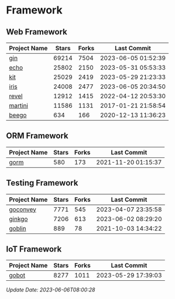 # Framework

## Web Framework
| Project Name | Stars | Forks | Last Commit |
| ------------ | ----- | ----- | ----------- |
| [gin](https://github.com/gin-gonic/gin) | 69214 | 7504 | 2023-06-05 01:52:39 |
| [echo](https://github.com/labstack/echo) | 25802 | 2150 | 2023-05-31 05:53:33 |
| [kit](https://github.com/go-kit/kit) | 25029 | 2419 | 2023-05-29 21:23:33 |
| [iris](https://github.com/kataras/iris) | 24008 | 2477 | 2023-06-05 20:34:50 |
| [revel](https://github.com/revel/revel) | 12912 | 1415 | 2022-04-12 20:53:30 |
| [martini](https://github.com/go-martini/martini) | 11586 | 1131 | 2017-01-21 21:58:54 |
| [beego](https://github.com/astaxie/beego) | 634 | 166 | 2020-12-13 11:36:23 |

## ORM Framework
| Project Name | Stars | Forks | Last Commit |
| ------------ | ----- | ----- | ----------- |
| [gorm](https://github.com/jinzhu/gorm) | 580 | 173 | 2021-11-20 01:15:37 |

## Testing Framework
| Project Name | Stars | Forks | Last Commit |
| ------------ | ----- | ----- | ----------- |
| [goconvey](https://github.com/smartystreets/goconvey) | 7771 | 545 | 2023-04-07 23:35:58 |
| [ginkgo](https://github.com/onsi/ginkgo) | 7206 | 613 | 2023-06-02 08:29:20 |
| [goblin](https://github.com/franela/goblin) | 889 | 78 | 2021-10-03 14:34:22 |

## IoT Framework
| Project Name | Stars | Forks | Last Commit |
| ------------ | ----- | ----- | ----------- |
| [gobot](https://github.com/hybridgroup/gobot) | 8277 | 1011 | 2023-05-29 17:39:03 |

*Update Date: 2023-06-06T08:00:28*